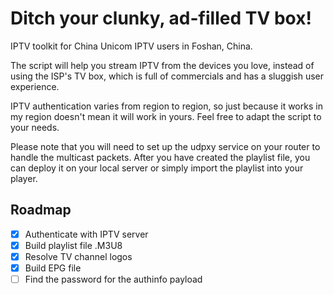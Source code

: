 # Ditch your clunky, ad-filled TV box!

IPTV toolkit for China Unicom IPTV users in Foshan, China.

The script will help you stream IPTV from the devices you love, instead of
using the ISP's TV box, which is full of commercials and has a sluggish user
experience.

IPTV authentication varies from region to region, so just because it works in
my region doesn't mean it will work in yours. Feel free to adapt the script to
your needs.

Please note that you will need to set up the udpxy service on your router to
handle the multicast packets. After you have created the playlist file, you can
deploy it on your local server or simply import the playlist into your player.

## Roadmap

- [x] Authenticate with IPTV server
- [x] Build playlist file .M3U8
- [x] Resolve TV channel logos
- [x] Build EPG file
- [ ] Find the password for the authinfo payload
